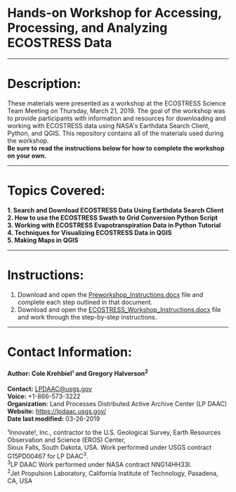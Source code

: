 # Hands-on Workshop for Accessing, Processing, and Analyzing ECOSTRESS Data
---
# Description:
These materials were presented as a workshop at the ECOSTRESS Science Team Meeting on Thursday, March 21, 2019. The goal of the workshop was to provide participants with information and resources for downloading and working with ECOSTRESS data using NASA's Earthdata Search Client, Python, and QGIS. This repository contains all of the materials used during the workshop.   
**Be sure to read the instructions below for how to complete the workshop on your own.**
***  
# Topics Covered:
**1. Search and Download ECOSTRESS Data Using Earthdata Search Client**    
**2. How to use the ECOSTRESS Swath to Grid Conversion Python Script**    
**3. Working with ECOSTRESS Evapotranspiration Data in Python Tutorial**     
**4. Techniques for Visualizing ECOSTRESS Data in QGIS**    
**5. Making Maps in QGIS**      
***
# Instructions:
1. Download and open the [Preworkshop_Instructions.docx](https://git.earthdata.nasa.gov/projects/LPDUR/repos/ecostress-workshop/raw/Preworkshop_Instructions.docx?at=refs%2Fheads%2Fmain) file and complete each step outlined in that document.
2. Download and open the [ECOSTRESS_Workshop_Instructions.docx](https://git.earthdata.nasa.gov/projects/LPDUR/repos/ecostress-workshop/raw/ECOSTRESS_Workshop_Instructions.docx?at=refs%2Fheads%2Fmain) file and work through the step-by-step instructions.
---
# Contact Information:
#### Author: Cole Krehbiel¹  and Gregory Halverson<sup>2</sup>
**Contact:** LPDAAC@usgs.gov  
**Voice:** +1-866-573-3222  
**Organization:** Land Processes Distributed Active Archive Center (LP DAAC)  
**Website:** https://lpdaac.usgs.gov/  
**Date last modified:** 03-26-2019  

¹Innovate!, Inc., contractor to the U.S. Geological Survey, Earth Resources Observation and Science (EROS) Center,  
 Sioux Falls, South Dakota, USA. Work performed under USGS contract G15PD00467 for LP DAAC<sup>3</sup>.  
<sup>3</sup>LP DAAC Work performed under NASA contract NNG14HH33I.  
<sup>2</sup>Jet Propulsion Laboratory, California Institute of Technology, Pasadena, CA, USA
